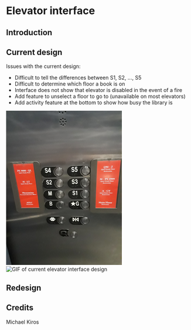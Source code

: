 # Elevator interface

## Introduction

## Current design

Issues with the current design:

* Difficult to tell the differences between S1, S2, ..., S5
* Difficult to determine which floor a book is on
* Interface does not show that elevator is disabled in the event of a fire
* Add feature to unselect a floor to go to (unavailable on most elevators)
* Add activity feature at the bottom to show how busy the library is

![Image of current elevator interface design](images/current.png)
![GIF of current elevator interface design](gifs/demo.gif)

## Redesign

## Credits
Michael Kiros